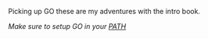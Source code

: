 Picking up GO these are my adventures with the intro book.

_Make sure to setup GO in your [PATH](https://github.com/denisinla/dotfiles/blob/master/exports)_